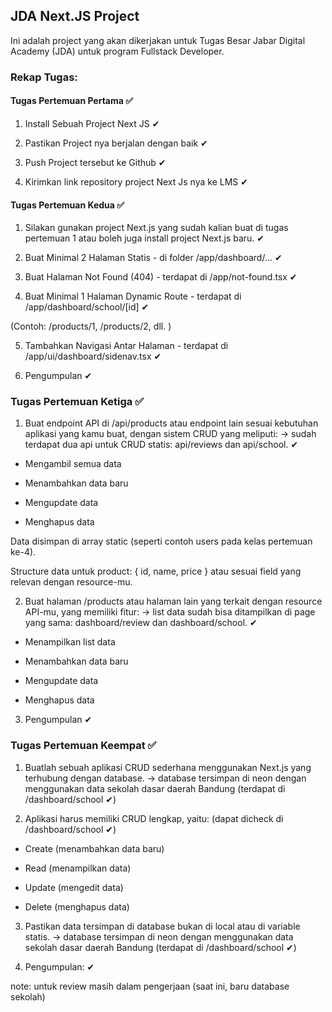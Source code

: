 ## JDA Next.JS Project

Ini adalah project yang akan dikerjakan untuk Tugas Besar Jabar Digital Academy (JDA) untuk program Fullstack Developer.

### Rekap Tugas:

#### Tugas Pertemuan Pertama ✅

1. Install Sebuah Project Next JS ✔

2. Pastikan Project nya berjalan dengan baik ✔

3. Push Project tersebut ke Github ✔

4. Kirimkan link repository project Next Js nya ke LMS ✔

#### Tugas Pertemuan Kedua ✅

1. Silakan gunakan project Next.js yang sudah kalian buat di tugas pertemuan 1 atau boleh juga install project Next.js baru. ✔

2. Buat Minimal 2 Halaman Statis - di folder /app/dashboard/... ✔

3. Buat Halaman Not Found (404) - terdapat di /app/not-found.tsx ✔

4. Buat Minimal 1 Halaman Dynamic Route - terdapat di /app/dashboard/school/[id] ✔

(Contoh: /products/1, /products/2, dll. )

5. Tambahkan Navigasi Antar Halaman - terdapat di /app/ui/dashboard/sidenav.tsx ✔

6. Pengumpulan ✔

### Tugas Pertemuan Ketiga ✅

1. Buat endpoint API di /api/products atau endpoint lain sesuai kebutuhan aplikasi yang kamu buat, dengan sistem CRUD yang meliputi:  -> sudah terdapat dua api untuk CRUD statis: api/reviews dan api/school. ✔

- Mengambil semua data

- Menambahkan data baru

- Mengupdate data

- Menghapus data

Data disimpan di array static (seperti contoh users pada kelas pertemuan ke-4).

Structure data untuk product: { id, name, price } atau sesuai field yang relevan dengan resource-mu.

2. Buat halaman /products atau halaman lain yang terkait dengan resource API-mu, yang memiliki fitur:  -> list data sudah bisa ditampilkan di page yang sama: dashboard/review dan dashboard/school. ✔

- Menampilkan list data

- Menambahkan data baru

- Mengupdate data

- Menghapus data

3. Pengumpulan ✔

### Tugas Pertemuan Keempat ✅

1. Buatlah sebuah aplikasi CRUD sederhana menggunakan Next.js yang terhubung dengan database. -> database tersimpan di neon dengan menggunakan data sekolah dasar daerah Bandung (terdapat di /dashboard/school ✔)

2. Aplikasi harus memiliki CRUD lengkap, yaitu: (dapat dicheck di /dashboard/school ✔)

- Create (menambahkan data baru)

- Read (menampilkan data)

- Update (mengedit data)

- Delete (menghapus data)

3. Pastikan data tersimpan di database bukan di local atau di variable statis. -> database tersimpan di neon dengan menggunakan data sekolah dasar daerah Bandung (terdapat di /dashboard/school ✔)

4. Pengumpulan: ✔

note: untuk review masih dalam pengerjaan (saat ini, baru database sekolah)
